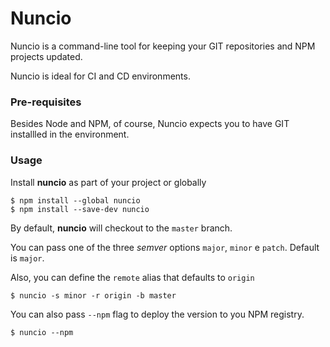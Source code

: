 # Nuncio

Nuncio is a command-line tool for keeping your GIT repositories and NPM projects updated.

Nuncio is ideal for CI and CD environments.

### Pre-requisites

Besides Node and NPM, of course, Nuncio expects you to have GIT installled in the environment. 

### Usage

Install **nuncio** as part of your project or globally

```
$ npm install --global nuncio
$ npm install --save-dev nuncio
```

By default, **nuncio** will checkout to the `master` branch.

You can pass one of the three *semver* options `major`, `minor` e `patch`. Default is `major`.

Also, you can define the `remote` alias that defaults to `origin`

```
$ nuncio -s minor -r origin -b master
```

You can also pass `--npm` flag to deploy the version to you NPM registry.

```
$ nuncio --npm
```